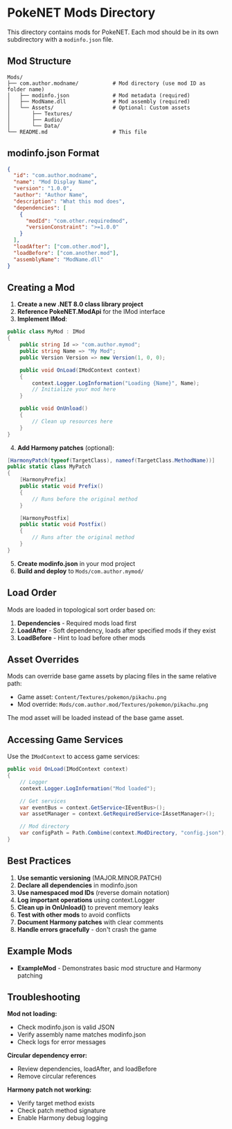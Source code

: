 # PokeNET Mods Directory

This directory contains mods for PokeNET. Each mod should be in its own subdirectory with a `modinfo.json` file.

## Mod Structure

```
Mods/
├── com.author.modname/           # Mod directory (use mod ID as folder name)
│   ├── modinfo.json              # Mod metadata (required)
│   ├── ModName.dll               # Mod assembly (required)
│   └── Assets/                   # Optional: Custom assets
│       ├── Textures/
│       ├── Audio/
│       └── Data/
└── README.md                     # This file
```

## modinfo.json Format

```json
{
  "id": "com.author.modname",
  "name": "Mod Display Name",
  "version": "1.0.0",
  "author": "Author Name",
  "description": "What this mod does",
  "dependencies": [
    {
      "modId": "com.other.requiredmod",
      "versionConstraint": ">=1.0.0"
    }
  ],
  "loadAfter": ["com.other.mod"],
  "loadBefore": ["com.another.mod"],
  "assemblyName": "ModName.dll"
}
```

## Creating a Mod

1. **Create a new .NET 8.0 class library project**
2. **Reference PokeNET.ModApi** for the IMod interface
3. **Implement IMod**:
```csharp
public class MyMod : IMod
{
    public string Id => "com.author.mymod";
    public string Name => "My Mod";
    public Version Version => new Version(1, 0, 0);

    public void OnLoad(IModContext context)
    {
        context.Logger.LogInformation("Loading {Name}", Name);
        // Initialize your mod here
    }

    public void OnUnload()
    {
        // Clean up resources here
    }
}
```

4. **Add Harmony patches** (optional):
```csharp
[HarmonyPatch(typeof(TargetClass), nameof(TargetClass.MethodName))]
public static class MyPatch
{
    [HarmonyPrefix]
    public static void Prefix()
    {
        // Runs before the original method
    }

    [HarmonyPostfix]
    public static void Postfix()
    {
        // Runs after the original method
    }
}
```

5. **Create modinfo.json** in your mod project
6. **Build and deploy** to `Mods/com.author.mymod/`

## Load Order

Mods are loaded in topological sort order based on:
1. **Dependencies** - Required mods load first
2. **LoadAfter** - Soft dependency, loads after specified mods if they exist
3. **LoadBefore** - Hint to load before other mods

## Asset Overrides

Mods can override base game assets by placing files in the same relative path:
- Game asset: `Content/Textures/pokemon/pikachu.png`
- Mod override: `Mods/com.author.mod/Textures/pokemon/pikachu.png`

The mod asset will be loaded instead of the base game asset.

## Accessing Game Services

Use the `IModContext` to access game services:
```csharp
public void OnLoad(IModContext context)
{
    // Logger
    context.Logger.LogInformation("Mod loaded");

    // Get services
    var eventBus = context.GetService<IEventBus>();
    var assetManager = context.GetRequiredService<IAssetManager>();

    // Mod directory
    var configPath = Path.Combine(context.ModDirectory, "config.json");
}
```

## Best Practices

1. **Use semantic versioning** (MAJOR.MINOR.PATCH)
2. **Declare all dependencies** in modinfo.json
3. **Use namespaced mod IDs** (reverse domain notation)
4. **Log important operations** using context.Logger
5. **Clean up in OnUnload()** to prevent memory leaks
6. **Test with other mods** to avoid conflicts
7. **Document Harmony patches** with clear comments
8. **Handle errors gracefully** - don't crash the game

## Example Mods

- **ExampleMod** - Demonstrates basic mod structure and Harmony patching

## Troubleshooting

**Mod not loading:**
- Check modinfo.json is valid JSON
- Verify assembly name matches modinfo.json
- Check logs for error messages

**Circular dependency error:**
- Review dependencies, loadAfter, and loadBefore
- Remove circular references

**Harmony patch not working:**
- Verify target method exists
- Check patch method signature
- Enable Harmony debug logging

